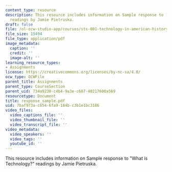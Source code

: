 ```yaml
---
content_type: resource
description: This resource includes information on Sample response to ?What is Technology??
  readings by Jamie Pietruska.
draft: false
file: /ol-ocw-studio-app/courses/sts-001-technology-in-american-history-spring-2006/7baf973ac6546fa9184bc3b1e1bc3186_response_sample.pdf
file_size: 15494
file_type: application/pdf
image_metadata:
  caption: ''
  credit: ''
  image-alt: ''
learning_resource_types:
- Assignments
license: https://creativecommons.org/licenses/by-nc-sa/4.0/
ocw_type: OCWFile
parent_title: Assignments
parent_type: CourseSection
parent_uid: 734a9230-c4b4-9a3e-c687-40217600a569
resourcetype: Document
title: response_sample.pdf
uid: 7baf973a-c654-6fa9-184b-c3b1e1bc3186
video_files:
  video_captions_file: ''
  video_thumbnail_file: ''
  video_transcript_file: ''
video_metadata:
  video_speakers: ''
  video_tags: ''
  youtube_id: ''
---
```

This resource includes information on Sample response to "What is Technology?" readings by Jamie Pietruska.